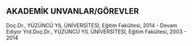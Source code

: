 ## AKADEMİK UNVANLAR/GÖREVLER


Doç.Dr., YÜZÜNCÜ YIL ÜNİVERSİTESİ, Eğitim Fakültesi, 2014 - Devam Ediyor
Yrd.Doç.Dr., YÜZÜNCÜ YIL ÜNİVERSİTESİ, Eğitim Fakültesi, 2003 - 2014
